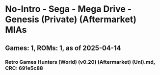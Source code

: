 # No-Intro - Sega - Mega Drive - Genesis (Private) (Aftermarket) MIAs
## Games: 1, ROMs: 1, as of 2025-04-14

### Retro Games Hunters (World) (v0.20) (Aftermarket) (Unl).md, CRC: 691e5c88
